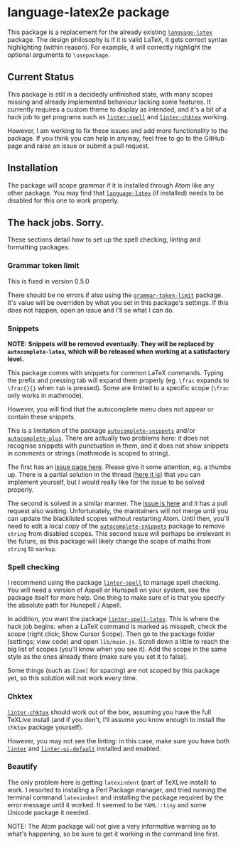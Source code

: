 # language-latex2e package

This package is a replacement for the already existing [`language-latex`](https://atom.io/packages/language-latex) package. The design philosophy is if it is valid LaTeX, it gets correct syntax highlighting (within reason). For example, it will correctly highlight the optional arguments to `\usepackage`.


## Current Status

This package is still in a decidedly unfinished state, with many scopes missing and already implemented behaviour lacking some features. It currently requires a custom theme to display as intended, and it's a bit of a hack job to get programs such as [`linter-spell`](https://atom.io/packages/linter-spell) and [`linter-chktex`](https://atom.io/packages/linter-chktex) working.

However, I am working to fix these issues and add more functionality to the package. If you think you can help in anyway, feel free to go to the GitHub page and raise an issue or submit a pull request.

## Installation

The package will scope grammar if it is installed through Atom like any other package. You may find that [`language-latex`](https://atom.io/packages/language-latex) (if installed) needs to be disabled for this one to work properly.

## The hack jobs. Sorry.
These sections detail how to set up the spell checking, linting and formatting packages.

### Grammar token limit

This is fixed in version 0.5.0

There should be no errors if also using the [`grammar-token-limit`](https://atom.io/packages/grammar-token-limit) package. It's value will be overriden by what you set in this package's settings. If this does not happen, open an issue and I'll se what I can do.

### Snippets

**NOTE: Snippets will be removed eventually. They will be replaced by `autocomplete-latex`, which will be released when working at a satisfactory level.**

This package comes with snippets for common LaTeX commands. Typing the prefix and pressing tab will expand them properly (eg. `\frac` expands to `\frac{}{}` when `tab` is pressed). Some are limited to a specific scope (`\frac` only works in mathmode).

However, you will find that the autocomplete menu does not appear or contain these snippets.

This is a limitation of the package [`autocomplete-snippets`](https://atom.io/packages/autocomplete-snippets) and/or [`autocomplete-plus`](https://atom.io/packages/autocomplete-plus). There are actually two problems here: it does not recognise snippets with punctuation in them, and it does not show snippets in comments or strings (mathmode is scoped to string).

The first has an [issue page here](https://github.com/atom/autocomplete-snippets/issues/67). Please give it some attention, eg. a thumbs up. There is a partial solution in the thread ([here it is](https://github.com/ezuhaib/autocomplete-snippets/commit/00d31fd9df735fa16c67954f0f93b929bc10c22d)) that you can implement yourself, but I would really like for the issue to be solved properly.

The second is solved in a similar manner. The [issue is here](https://github.com/atom/autocomplete-snippets/issues/63) and it has a pull request also waiting. Unfortunately, the maintainers will not merge until you can update the blacklisted scopes without restarting Atom. Until then, you'll need to edit a local copy of the [`autocomplete-snippets`](https://atom.io/packages/autocomplete-snippets) package to remove `string` from disabled scopes. This second issue will perhaps be irrelevant in the future, as this package will likely change the scope of maths from `string` to `markup`.

### Spell checking

I recommend using the package [`linter-spell`](https://atom.io/packages/linter-spell) to manage spell checking. You will need a version of Aspell or Hunspell on your system, see the package itself for more help. One thing to make sure of is that you specify the absolute path for Hunspell / Aspell.

In addition, you want the package [`linter-spell-latex`](https://atom.io/packages/linter-spell-latex). This is where the hack job begins: when a LaTeX command is marked as misspelt, check the scope (right click; Show Cursor Scope). Then go to the package folder (settings; view code) and open `lib/main.js`. Scroll down a little to reach the big list of scopes (you'll know when you see it). Add the scope in the same style as the ones already there (make sure you set it to false).

Some things (such as `[2em]` for spacing) are not scoped by this package yet, so this solution will not work every time.



### Chktex

[`linter-chktex`](https://atom.io/packages/linter-chktex) should work out of the box, assuming you have the full TeXLive install (and if you don't, I'll assume you know enough to install the `chktex` package yourself).

However, you may not see the linting: in this case, make sure you have both [`linter`](https://atom.io/packages/linter) and [`linter-ui-default`](https://atom.io/packages/linter-ui-default) installed and enabled.

### Beautify

The only problem here is getting `latexindent` (part of TeXLive install) to work. I resorted to installing a Perl Package manager, and tried running the terminal command `latexindent` and installing the package required by the error message until it worked. It seemed to be `YAML::tiny` and some Unicode package it needed.

NOTE: The Atom package will not give a very informative warning as to what's happening, so be sure to get it working in the command line first.

